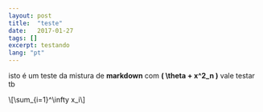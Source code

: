 ```yaml
---
layout: post
title:  "teste"
date:   2017-01-27
tags: []
excerpt: testando
lang: "pt"
---
```

isto é um teste da mistura de __markdown__ com <strong>\( \theta + x^2_n \)</strong> vale testar tb

<p>\[\sum_{i=1}^\infty x_i\]</p>
